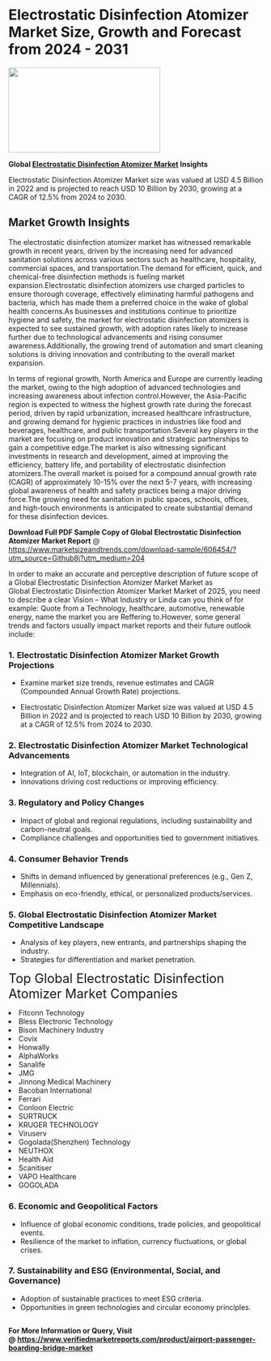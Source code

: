 <H1>Electrostatic Disinfection Atomizer Market Size, Growth and Forecast from 2024 - 2031</H1><img class="aligncenter size-medium wp-image-584254" src="https://thirdeyenews.in/wp-content/uploads/2024/09/Global-Market-Research-300x168.jpeg" alt="" width="300" height="168" /><p><strong>Global&nbsp;<a href="https://www.marketsizeandtrends.com/download-sample/606454/?utm_source=Github8j?utm_medium=204">Electrostatic Disinfection Atomizer Market</a> Insights</strong></p><p>Electrostatic Disinfection Atomizer Market size was valued at USD 4.5 Billion in 2022 and is projected to reach USD 10 Billion by 2030, growing at a CAGR of 12.5% from 2024 to 2030.</p><p><h2>Market Growth Insights</h2> <p>The electrostatic disinfection atomizer market has witnessed remarkable growth in recent years, driven by the increasing need for advanced sanitation solutions across various sectors such as healthcare, hospitality, commercial spaces, and transportation.The demand for efficient, quick, and chemical-free disinfection methods is fueling market expansion.Electrostatic disinfection atomizers use charged particles to ensure thorough coverage, effectively eliminating harmful pathogens and bacteria, which has made them a preferred choice in the wake of global health concerns.As businesses and institutions continue to prioritize hygiene and safety, the market for electrostatic disinfection atomizers is expected to see sustained growth, with adoption rates likely to increase further due to technological advancements and rising consumer awareness.Additionally, the growing trend of automation and smart cleaning solutions is driving innovation and contributing to the overall market expansion.</p> <p>In terms of regional growth, North America and Europe are currently leading the market, owing to the high adoption of advanced technologies and increasing awareness about infection control.However, the Asia-Pacific region is expected to witness the highest growth rate during the forecast period, driven by rapid urbanization, increased healthcare infrastructure, and growing demand for hygienic practices in industries like food and beverages, healthcare, and public transportation.Several key players in the market are focusing on product innovation and strategic partnerships to gain a competitive edge.The market is also witnessing significant investments in research and development, aimed at improving the efficiency, battery life, and portability of electrostatic disinfection atomizers.The overall market is poised for a compound annual growth rate (CAGR) of approximately 10-15% over the next 5-7 years, with increasing global awareness of health and safety practices being a major driving force.The growing need for sanitation in public spaces, schools, offices, and high-touch environments is anticipated to create substantial demand for these disinfection devices.</p> <p><span class=""><strong>Download Full PDF Sample Copy of Global Electrostatic Disinfection Atomizer Market Report</strong> @ <a href="https://www.marketsizeandtrends.com/download-sample/606454/?utm_source=Github8j?utm_medium=204" target="_blank">https://www.marketsizeandtrends.com/download-sample/606454/?utm_source=Github8j?utm_medium=204</a></span></p><p>In order to make an accurate and perceptive description of future scope of a Global&nbsp;Electrostatic Disinfection Atomizer Market Market as Global&nbsp;Electrostatic Disinfection Atomizer Market Market of 2025, you need to describe a clear Vision &ndash; What Industry or Linda can you think of for example: Quote from a Technology, healthcare, automotive, renewable energy, name the market you are Reffering to.However, some general trends and factors usually impact market reports and their future outlook include:</p><h3>1.&nbsp;<strong>Electrostatic Disinfection Atomizer Market Growth Projections</strong></h3><ul><li>Examine market size trends, revenue estimates and CAGR (Compounded Annual Growth Rate) projections.</li><li><p>Electrostatic Disinfection Atomizer Market size was valued at USD 4.5 Billion in 2022 and is projected to reach USD 10 Billion by 2030, growing at a CAGR of 12.5% from 2024 to 2030.</p></li></ul><h3>2.&nbsp;<strong>Electrostatic Disinfection Atomizer Market Technological Advancements</strong></h3><ul><li>Integration of AI, IoT, blockchain, or automation in the industry.</li><li>Innovations driving cost reductions or improving efficiency.</li></ul><h3>3.&nbsp;<strong>Regulatory and Policy Changes</strong></h3><ul><li>Impact of global and regional regulations, including sustainability and carbon-neutral goals.</li><li>Compliance challenges and opportunities tied to government initiatives.</li></ul><h3>4.&nbsp;<strong>Consumer Behavior Trends</strong></h3><ul><li>Shifts in demand influenced by generational preferences (e.g., Gen Z, Millennials).</li><li>Emphasis on eco-friendly, ethical, or personalized products/services.</li></ul><h3>5.&nbsp;<strong>Global Electrostatic Disinfection Atomizer Market Competitive Landscape</strong></h3><ul><li>Analysis of key players, new entrants, and partnerships shaping the industry.</li><li>Strategies for differentiation and market penetration.</li></ul><p data-pm-slice="1 1 []"><span style="color: inherit; font-family: inherit; font-size: 25px;">Top Global Electrostatic Disinfection Atomizer Market Companies</span></p><div class="" data-test-id=""><p><li>Fitconn Technology</li><li> Bless Electronic Technology</li><li> Bison Machinery Industry</li><li> Covix</li><li> Honwally</li><li> AlphaWorks</li><li> Sanalife</li><li> JMG</li><li> Jinnong Medical Machinery</li><li> Bacoban International</li><li> Ferrari</li><li> Conloon Electric</li><li> SURTRUCK</li><li> KRUGER TECHNOLOGY</li><li> Viruserv</li><li> Gogolada(Shenzhen) Technology</li><li> NEUTHOX</li><li> Health Aid</li><li> Scanitiser</li><li> VAPO Healthcare</li><li> GOGOLADA</li></p></div><h3>6.&nbsp;<strong>Economic and Geopolitical Factors</strong></h3><ul><li>Influence of global economic conditions, trade policies, and geopolitical events.</li><li>Resilience of the market to inflation, currency fluctuations, or global crises.</li></ul><h3>7.&nbsp;<strong>Sustainability and ESG (Environmental, Social, and Governance)</strong></h3><ul><li>Adoption of sustainable practices to meet ESG criteria.</li><li>Opportunities in green technologies and circular economy principles.</li></ul><h2><strong style="font-size: 14px;">For More Information or Query, Visit @&nbsp;</strong><a style="background-color: #ffffff; font-size: 14px;" href="https://www.marketsizeandtrends.com/report/electrostatic-disinfection-atomizer-market/" target="_blank">https://www.verifiedmarketreports.com/product/airport-passenger-boarding-bridge-market</a></h2>